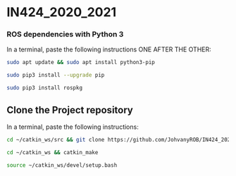 # IN424_2020_2021

### ROS dependencies with Python 3
In a terminal, paste the following instructions ONE AFTER THE OTHER:
```bash
sudo apt update && sudo apt install python3-pip

sudo pip3 install --upgrade pip

sudo pip3 install rospkg
```

## Clone the Project repository
In a terminal, paste the following instructions:

```bash
cd ~/catkin_ws/src && git clone https://github.com/JohvanyROB/IN424_2020_2021.git

cd ~/catkin_ws && catkin_make

source ~/catkin_ws/devel/setup.bash
```
